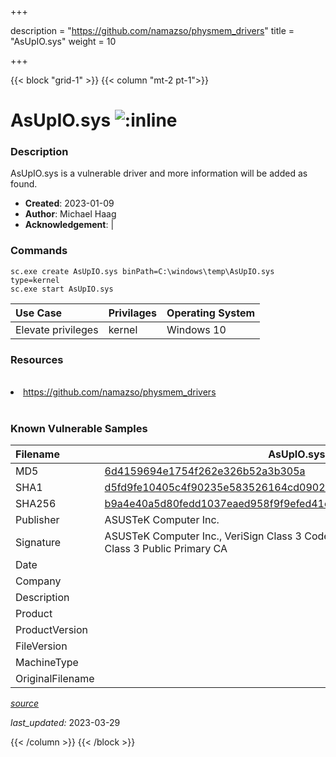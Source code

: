 +++

description = "https://github.com/namazso/physmem_drivers"
title = "AsUpIO.sys"
weight = 10

+++


{{< block "grid-1" >}}
{{< column "mt-2 pt-1">}}


# AsUpIO.sys ![:inline](/images/twitter_verified.png) 


### Description

AsUpIO.sys is a vulnerable driver and more information will be added as found.

- **Created**: 2023-01-09
- **Author**: Michael Haag
- **Acknowledgement**:  | [](https://twitter.com/)

### Commands

```
sc.exe create AsUpIO.sys binPath=C:\windows\temp\AsUpIO.sys type=kernel
sc.exe start AsUpIO.sys
```

| Use Case | Privilages | Operating System | 
|:---- | ---- | ---- |
| Elevate privileges | kernel | Windows 10 |

### Resources
<br>
<li><a href=" https://github.com/namazso/physmem_drivers"> https://github.com/namazso/physmem_drivers</a></li>
<br>

### Known Vulnerable Samples

| Filename | AsUpIO.sys |
|:---- | ---- | 
| MD5 | <a href="https://www.virustotal.com/gui/file/6d4159694e1754f262e326b52a3b305a">6d4159694e1754f262e326b52a3b305a</a> |
| SHA1 | <a href="https://www.virustotal.com/gui/file/d5fd9fe10405c4f90235e583526164cd0902ed86">d5fd9fe10405c4f90235e583526164cd0902ed86</a> |
| SHA256 | <a href="https://www.virustotal.com/gui/file/b9a4e40a5d80fedd1037eaed958f9f9efed41eb01ada73d51b5dcd86e27e0cbf">b9a4e40a5d80fedd1037eaed958f9f9efed41eb01ada73d51b5dcd86e27e0cbf</a> |
| Publisher | ASUSTeK Computer Inc. |
| Signature | ASUSTeK Computer Inc., VeriSign Class 3 Code Signing 2009-2 CA, VeriSign Class 3 Public Primary CA   |
| Date |  |
| Company |  |
| Description |  |
| Product |  |
| ProductVersion |  |
| FileVersion |  |
| MachineType |  |
| OriginalFilename |  |



[*source*](https://github.com/magicsword-io/LOLDrivers/tree/main/yaml/asupio.sys.yml)

*last_updated:* 2023-03-29








{{< /column >}}
{{< /block >}}
